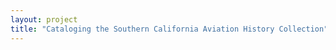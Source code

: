 ```yaml
--- 
layout: project 
title: "Cataloging the Southern California Aviation History Collection" 
---
```




